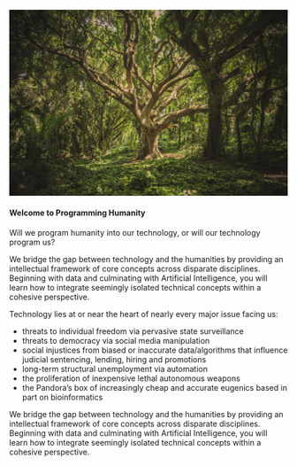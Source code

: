 ![Tree](index_page_image_tree.jpg)

#### Welcome to Programming Humanity

Will we program humanity into our technology, or will our technology program us? 

We bridge the gap between technology and the humanities by providing an intellectual framework of core concepts across disparate disciplines. Beginning with data and culminating with Artificial Intelligence, you will learn how to integrate seemingly isolated technical concepts within a cohesive perspective.

Technology lies at or near the heart of nearly every major issue facing us:

- threats to individual freedom via pervasive state surveillance
- threats to democracy via social media manipulation
- social injustices from biased or inaccurate data/algorithms that influence judicial sentencing, lending, hiring and promotions
- long-term structural unemployment via automation
- the proliferation of inexpensive lethal autonomous weapons
- the Pandora’s box of increasingly cheap and accurate eugenics based in part on bioinformatics

We bridge the gap between technology and the humanities by providing an intellectual framework of core concepts across disparate disciplines. Beginning with data and culminating with Artificial Intelligence, you will learn how to integrate seemingly isolated technical concepts within a cohesive perspective.
